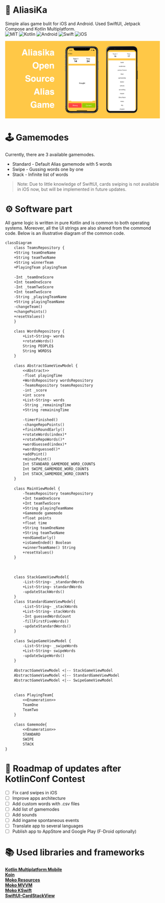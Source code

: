 
# 📱 AliasiKa
Simple alias game bulit for iOS and Android. Used SwiftUI, Jetpack Compose and Kotlin Multiplatform. <br>
![MIT](https://img.shields.io/badge/license-MIT-red?style=for-the-badge)
![Kotlin](https://img.shields.io/badge/kotlin-%237F52FF.svg?style=for-the-badge&logo=kotlin&logoColor=white)
![Android](https://img.shields.io/badge/Android-3DDC84?style=for-the-badge&logo=android&logoColor=white)
![Swift](https://img.shields.io/badge/swift-F54A2A?style=for-the-badge&logo=swift&logoColor=white) 
![iOS](https://img.shields.io/badge/iOS-000000?style=for-the-badge&logo=ios&logoColor=white)
<br>

![](https://github.com/surik-simyan/AliasiKa/blob/main/media/banner.jpg)

# 🕹️ Gamemodes
Currently, there are 3 available gamemodes.
 - Standard - Default Alias gamemode with 5 words
 - Swipe - Gussing words one by one
 - Stack - Infinite list of words

> Note: Due to little knowledge of SwiftUI, cards swiping is not available in iOS now, but will be implemented in future updates.

# ⚙️ Software part
All game logic is written in pure Kotlin and is common to both operating systems. Moreover, all the UI strings are also shared from the commond code. Below is an illustrative diagram of the common code.
```mermaid
classDiagram
    class TeamsRepository {
    +String teamOneName
    +String teamTwoName
    +String winnerTeam
    +PlayingTeam playingTeam
    
    -Int _teamOneScore
    +Int teamOneScore
    -Int _teamTwoScore
    +Int teamTwoScore
    -String _playingTeamName
    +String playingTeamName
    -changeTeam()
    +changePoints()
    +resetValues()
    }

    class WordsRepository {
        +List~String~ words
        +rotateWords()
        String PEOPLE$
        String WORDS$
    }

    class AbstractGameViewModel {
        <<Abstract>>
        -float playingTime
        +WordsRepository wordsRepository
        -TeamsRepository teamsRepository
        -int _score
        +int score
        +List~String~ words
        -String _remainingTime
        +String remainingTime

        -timerFinished()
        -changeRepoPoints()
        +finishRoundEarly()
        +rotateWords(index)*
        +rotateRepoWords()*
        +wordGuessed(index)*
        +wordUnguessed()*
        +addPoint()
        +minusPoint()
        Int STANDARD_GAMEMODE_WORD_COUNT$
        Int SWIPE_GAMEMODE_WORD_COUNT$
        Int STACK_GAMEMODE_WORD_COUNT$
    }

    class MainViewModel {
        -TeamsRepository teamsRepository
        +Int teamOneScore
        +Int teamTwoScore
        +String playingTeamName
        +Gamemode gamemode
        +float points
        +float time
        +String teamOneName
        +String teamTwoName
        +endGameEarly()
        +isGameEnded() Boolean
        +winnerTeamName() String
        +resetValues()
    }
    


    class StackGameViewModel{
        -List~String~ _standardWords
        +List~String~ standardWords
        -updateStackWords()
    }
    class StandardGameViewModel{
        -List~String~ _stackWords
        +List~String~ stackWords
        -Int guessedWordsCount
        -fillFirstFiveWords()
        -updateStandardWords()
    }
    
    class SwipeGameViewModel {
        -List~String~ _swipeWords
        +List~String~ swipeWords
        -updateSwipeWords()
    }

    AbstractGameViewModel <|-- StackGameViewModel
    AbstractGameViewModel <|-- StandardGameViewModel
    AbstractGameViewModel <|-- SwipeGameViewModel
    

    class PlayingTeam{
        <<Enumeration>>
        TeamOne
        TeamTwo   
    }  

    class Gamemode{
        <<Enumeration>>
        STANDARD
        SWIPE
        STACK 
}
```
# 📝 Roadmap of updates after KotlinConf Contest
- [ ] Fix card swipes in iOS
- [ ] Improve apps architecture
- [ ] Add custom words with .csv files
- [ ] Add list of gamemodes
- [ ] Add sounds
- [ ] Add ingame spontaneous events
- [ ] Translate app to several languages
- [ ] Publish app to AppStore and Google Play (F-Droid optionally)

# 📚 Used libraries and frameworks
**[Kotlin Multiplatform Mobile](https://kotlinlang.org/lp/mobile/)** <br>
**[Koin](https://github.com/InsertKoinIO/koin)** <br>
**[Moko Resources](https://github.com/icerockdev/moko-resources)** <br>
**[Moko MVVM](https://github.com/icerockdev/moko-mvvm)** <br>
**[Moko KSwift](https://github.com/icerockdev/moko-kswift)** <br>
**[SwiftUI-CardStackView](https://github.com/dadalar/SwiftUI-CardStackView)** <br>




